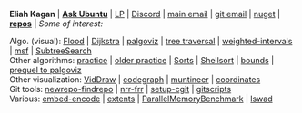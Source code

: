<span title="Eliah Kagan (he/him)">**Eliah Kagan**</span> | [**Ask Ubuntu**](https://askubuntu.com/users/22949/eliah-kagan "Most of my Ubuntu writing (Stack Exchange)") | [LP](https://answers.launchpad.net/~degeneracypressure "Older Ubuntu writing (Launchpad)") | [Discord](https://discordapp.com/users/322157957120786433 "Sir Griswold of MacElwain#7549") | [main email](mailto:eliah.kagan@gmail.com "eliah.kagan@gmail.com") | [git email](mailto:degeneracypressure@gmail.com "degeneracypressure@gmail.com") | [nuget](https://www.nuget.org/profiles/EliahKagan "My profile on the NuGet gallery (2 packages)") | [**repos**](https://github.com/EliahKagan?tab=repositories "All the repos I have on GitHub") | <span title="A showcase of some projects follows below. Which ones are subject to change.">*Some of interest:*</span>

<span title="Projects about algorithms, with visualization">Algo. (visual):</span> [Flood](https://github.com/EliahKagan/Flood "Flood - interactive flood-fill visualizer") | [Dijkstra](https://github.com/EliahKagan/Dijkstra "Dijkstra - Visualizing Dijkstra’s algorithm with various priority queues") | [palgoviz](https://github.com/EliahKagan/palgoviz "palgoviz - Materials for Python and algorithms, with visualization") | [tree traversal](https://github.com/EliahKagan/TreeTraversalAnimations "TreeTraversalAnimations - Simple binary-tree traversal visualizer") | [weighted-intervals](https://github.com/EliahKagan/weighted-intervals "weighted-intervals - job scheduling with weighted intervals") | [msf](https://github.com/EliahKagan/msf "msf - minimum spanning forests") | [SubtreeSearch](https://github.com/EliahKagan/SubtreeSearch "SubtreeSearch - linear-time subtree search") \
<span title="Projects about algorithms, but no visualization">Other algorithms:</span> [practice](https://github.com/EliahKagan/practice "practice - current repository of my solutions to coding exercises/challenges") | [older practice](https://github.com/EliahKagan/old-practice-snapshot "old-practice-snapshot - a bunch of old solutions to coding exercises") | [Sorts](https://github.com/EliahKagan/Sorts "Sorts - a demo and limited benchmark of sorting algorithms") | [Shellsort](https://github.com/EliahKagan/Shellsort "Shellsort - comparing Shellsort by gap sequence and to other sorts") | [bounds](https://github.com/EliahKagan/bounds "bounds - lower and upper bound binary search") | [prequel to palgoviz](https://github.com/EliahKagan/algorithms-suggestions#partial-implementations "algorithms-suggestions - algorithms exercises and exposition") \
<span title="Visualizations, but not about algorithms">Other visualization:</span> [VidDraw](https://github.com/EliahKagan/VidDraw "VidDraw - record video as you draw") | [codegraph](https://github.com/EliahKagan/codegraph "codegraph - graphs in software engineering") | [muntineer](https://github.com/EliahKagan/muntineer "muntineer - visualizing window-pane algebra") | [coordinates](https://github.com/EliahKagan/coordinates "coordinates - visualizes a plane in Cartesian and circular-polar coordinates") \
<span title="Client and server tools for Git source control">Git tools:</span> [newrepo-findrepo](https://github.com/EliahKagan/newrepo-findrepo "newrepo-findrepo - tools for small Git servers") | [nrr-frr](https://github.com/EliahKagan/nrr-frr "nrr-frr - client scripts for newrepo/findrepo") | [setup-cgit](https://github.com/EliahKagan/setup-cgit "setup-cgit - unofficial cgit how-to and scripts") | [gitscripts](https://github.com/EliahKagan/gitscripts "gitscripts - some custom git commands") \
<span title="A handful of other projects that don't fit in the above categories">Various:</span> [embed-encode](https://github.com/EliahKagan/embed-encode "embed-encode - Base64-encoded embeddings from the OpenAI API") | [extents](https://github.com/EliahKagan/extents "extents - tools for querying and accessing file extents") | [ParallelMemoryBenchmark](https://github.com/EliahKagan/ParallelMemoryBenchmark "ParallelMemoryBenchmark - C++ sorting with execution policies (benchmark)") | [lswad](https://github.com/EliahKagan/lswad "lswad - a WAD directory lister")
